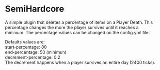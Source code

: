 # SemiHardcore
A simple plugin that deletes a percentage of items on a Player Death. This percentage changes the more the player survives until it reaches a minimum. The percentage values can be changed on the config.yml file.

Defaults values are:  
start-percentage: 80  
end-percentage: 50 (minimun)  
decrement-percentage: 0.2  
The decrement happens when a player survives an entire day (2400 ticks).
